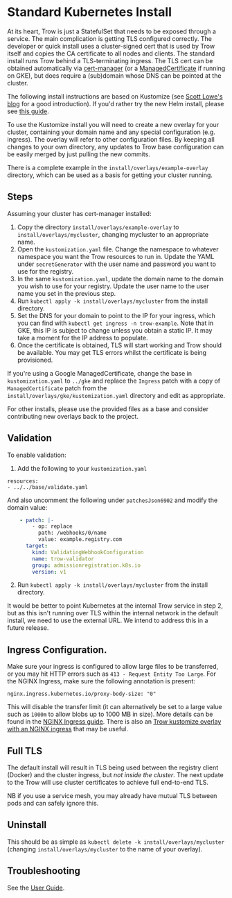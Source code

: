 Standard Kubernetes Install
===========================

At its heart, Trow is just a StatefulSet that needs to be exposed through a service. The main
complication is getting TLS configured correctly. The developer or quick install uses a
cluster-signed cert that is used by Trow itself and copies the CA certificate to all nodes and
clients. The standard install runs Trow behind a TLS-terminating ingress. The TLS cert can be
obtained automatically via [cert-manager](https://github.com/jetstack/cert-manager) (or a
[ManagedCertificate](https://cloud.google.com/kubernetes-engine/docs/how-to/managed-certs) if
running on GKE), but does require a (sub)domain whose DNS can be pointed at the cluster.

The following install instructions are based on Kustomize (see [Scott Lowe's
blog](https://blog.scottlowe.org/2019/09/13/an-introduction-to-kustomize/) for a good introduction).
If you'd rather try the new Helm install, please see [this guide](../docs/HELM_INSTALL.md).

To use the Kustomize install you will need to create a new overlay for your cluster, containing your
domain name and any special configuration (e.g. ingress). The overlay will refer to other
configuration files. By keeping all changes to your own directory, any updates to Trow base
configuration can be easily merged by just pulling the new commits. 

There is a complete example in the `install/overlays/example-overlay` directory, which can be used as a basis
for getting your cluster running. 

## Steps

Assuming your cluster has cert-manager installed:

 1) Copy the directory `install/overlays/example-overlay` to `install/overlays/mycluster`, changing mycluster to an
appropriate name.
 2) Open the `kustomization.yaml` file. Change the namespace to whatever namespace you want the Trow
resources to run in. Update the YAML under `secretGenerator` with the user name and password you 
want to use for the registry. 
 3) In the same `kustomization.yaml`, update the domain name to the domain you wish to use for your 
 registry. Update the user name to the user name you set in the previous step. 
 4) Run `kubectl apply -k install/overlays/mycluster` from the install directory.
 5) Set the DNS for your domain to point to the IP for your ingress, which you can find with `kubectl get ingress -n trow-example`. Note that in GKE, 
 this IP is subject to change unless you obtain a static IP.
 It may take a moment for the IP address to populate.
 6) Once the certificate is obtained, TLS will start working and Trow should be available. You may
 get TLS errors whilst the certificate is being provisioned.

If you're using a Google ManagedCertificate, change the base in `kustomization.yaml` to `../gke` and
replace the `Ingress` patch with a copy of `ManagedCertificate` patch from the
`install/overlays/gke/kustomization.yaml` directory and edit as appropriate.

For other installs, please use the provided files as a base and consider contributing new
overlays back to the project.

## Validation

To enable validation:

 1) Add the following to your `kustomization.yaml`

```
resources:
- ../../base/validate.yaml
```

And also uncomment the following under `patchesJson6902` and modify the domain value:

```yaml
    - patch: |-
        - op: replace
          path: /webhooks/0/name
          value: example.registry.com
      target:
        kind: ValidatingWebhookConfiguration
        name: trow-validator
        group: admissionregistration.k8s.io
        version: v1
```

 2) Run `kubectl apply -k install/overlays/mycluster` from the install directory.

It would be better to point Kubernetes at the internal Trow service in step 2, but as this isn't
running over TLS within the internal network in the default install, we need to use the external
URL. We intend to address this in a future release.

## Ingress Configuration.

Make sure your ingress is configured to allow large files to be transferred, or you may hit HTTP errors
such as `413 - Request Entity Too Large`. For the NGINX Ingress, make sure the following annotation is
present:

```
nginx.ingress.kubernetes.io/proxy-body-size: "0"
```

This will disable the transfer limit (it can alternatively be set to a large value such as `1000m`
to allow blobs up to 1000 MB in size). More details can be found in the [NGINX Ingress
guide](https://kubernetes.github.io/ingress-nginx/user-guide/nginx-configuration/annotations/#custom-max-body-size).
There is also an [Trow kustomize overlay with an NGINX
ingress](https://github.com/ContainerSolutions/trow/blob/main/install/install/overlays/cert-manager-nginx/ingress.yaml)
that may be useful.

## Full TLS

The default install will result in TLS being used between the registry client (Docker) and the
cluster ingress, but _not inside the cluster_. The next update to the Trow will use cluster
certificates to achieve full end-to-end TLS. 

NB if you use a service mesh, you may already have mutual TLS between pods and can safely ignore
this.

## Uninstall

This should be as simple as `kubectl delete -k install/overlays/mycluster`  (changing `install/overlays/mycluster`
to the name of your overlay).

## Troubleshooting

See the [User Guide](../docs/USER_GUIDE.md).

